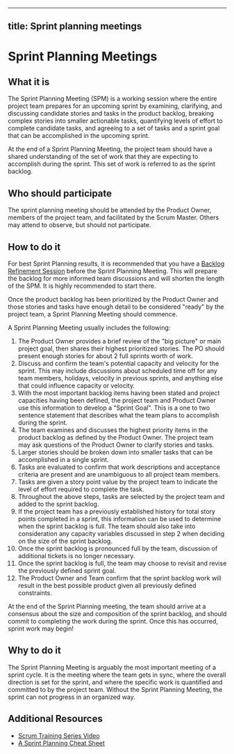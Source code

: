 ______________________________________________________________________

## title: Sprint planning meetings

# Sprint Planning Meetings

## What it is

The Sprint Planning Meeting (SPM) is a working session where the entire project team prepares for an upcoming sprint by examining, clarifying, and discussing candidate stories and tasks in the product backlog, breaking complex stories into smaller actionable tasks, quantifying levels of effort to complete candidate tasks, and agreeing to a set of tasks and a sprint goal that can be accomplished in the upcoming sprint.

At the end of a Sprint Planning Meeting, the project team should have a shared understanding of the set of work that they are expecting to accomplish during the sprint. This set of work is referred to as the sprint backlog.

## Who should participate

The sprint planning meeting should be attended by the Product Owner, members of the project team, and facilitated by the Scrum Master. Others may attend to observe, but should not participate.

## How to do it

For best Sprint Planning results, it is recommended that you have a [Backlog Refinement Session](backlog-refinement.md) before the Sprint Planning Meeting. This will prepare the backlog for more informed team discussions and will shorten the length of the SPM. It is highly recommended to start there.

Once the product backlog has been prioritized by the Product Owner and those stories and tasks have enough detail to be considered "ready" by the project team, a Sprint Planning Meeting should commence.

A Sprint Planning Meeting usually includes the following:

1. The Product Owner provides a brief review of the "big picture" or main project goal, then shares their highest prioritized stories. The PO should present enough stories for about 2 full sprints worth of work.
1. Discuss and confirm the team's potential capacity and velocity for the sprint. This may include discussions about scheduled time off for any team members, holidays, velocity in previous sprints, and anything else that could influence capacity or velocity.
1. With the most important backlog items having been stated and project capacities having been defined, the project team and Product Owner use this information to develop a "Sprint Goal". This is a one to two sentence statement that describes what the team plans to accomplish during the sprint.
1. The team examines and discusses the highest priority items in the product backlog as defined by the Product Owner. The project team may ask questions of the Product Owner to clarify stories and tasks.
1. Larger stories should be broken down into smaller tasks that can be accomplished in a single sprint.
1. Tasks are evaluated to confirm that work descriptions and acceptance criteria are present and are unambiguous to all project team members.
1. Tasks are given a story point value by the project team to indicate the level of effort required to complete the task.
1. Throughout the above steps, tasks are selected by the project team and added to the sprint backlog.
1. If the project team has a previously established history for total story points completed in a sprint, this information can be used to determine when the sprint backlog is full. The team should also take into consideration any capacity variables discussed in step 2 when deciding on the size of the sprint backlog.
1. Once the sprint backlog is pronounced full by the team, discussion of additional tickets is no longer necessary.
1. Once the sprint backlog is full, the team may choose to revisit and revise the previously defined sprint goal.
1. The Product Owner and Team confirm that the sprint backlog work will result in the best possible product given all previously defined constraints.

At the end of the Sprint Planning meeting, the team should arrive at a consensus about the size and composition of the sprint backlog, and should commit to completing the work during the sprint. Once this has occurred, sprint work may begin!

## Why to do it

The Sprint Planning Meeting is arguably the most important meeting of a sprint cycle. It is the meeting where the team gets in sync, where the overall direction is set for the sprint, and where the specific work is quantified and committed to by the project team. Without the Sprint Planning Meeting, the sprint can not progress in an organized way.

## Additional Resources

- [Scrum Training Series Video](http://scrumtrainingseries.com/SprintPlanningMeeting/SprintPlanningMeeting.htm)
- [A Sprint Planning Cheat Sheet](https://www.leadingagile.com/simple-cheat-sheet-to-sprint-planning-meeting/)
